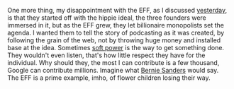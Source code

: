 One more thing, my disappointment with the EFF, as I discussed <a href="http://scripting.com/2020/07/10/225547.html?title=anEffToWatchTheEff">yesterday</a>, is that they started off with the hippie ideal, the three founders were immersed in it, but as the EFF grew, they let billionaire monopolists set the agenda. I wanted them to tell the story of podcasting as it was created, by following the grain of the web, not by throwing huge money and installed base at the idea. Sometimes <a href="https://en.wikipedia.org/wiki/Seduction">soft power</a> is the way to get something done. They wouldn't even listen, that's how little respect they have for the individual. Why should they, the most I can contribute is a few thousand, Google can contribute millions. Imagine what <a href="https://www.youtube.com/watch?v=69w_CXFR7tE&feature=youtu.be&t=8">Bernie Sanders</a> would say. The EFF is a prime example, imho, of flower children losing their way. 
